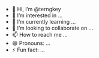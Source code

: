 - 👋 Hi, I’m @terngkey
- 👀 I’m interested in ...
- 🌱 I’m currently learning ...
- 💞️ I’m looking to collaborate on ...
- 📫 How to reach me ...
- 😄 Pronouns: ...
- ⚡ Fun fact: ...

<!---
terngkey/terngkey is a ✨ special ✨ repository because its `README.md` (this file) appears on your GitHub profile.
You can click the Preview link to take a look at your changes.
--->
